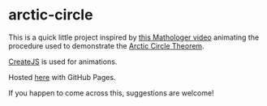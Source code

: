 # arctic-circle

This is a quick little project inspired by [this Mathologer video](https://www.youtube.com/watch?v=Yy7Q8IWNfHM) animating the procedure used to demonstrate the [Arctic Circle Theorem](https://en.wikipedia.org/wiki/Aztec_diamond).

[CreateJS](https://www.createjs.com/) is used for animations.

Hosted [here](https://jacobparish.github.io/arctic-circle/) with GitHub Pages.

If you happen to come across this, suggestions are welcome!